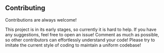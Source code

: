 ## Contributing

Contributions are always welcome!

This project is in its early stages, so currently it is hard to help. If you have any suggestions, feel free to open an issue! Comment as much as possible, so other contributors can effortlessly understand your code! Please try to imitate the current style of coding to maintain a uniform codebase!
